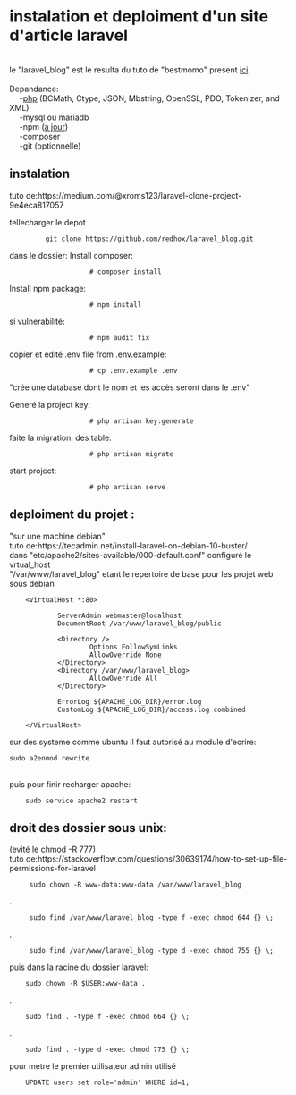 
<h1> instalation et deploiment d'un site d'article laravel </h1>
<br>
le "laravel_blog" est le resulta du tuto de "bestmomo" present <a href="https://laravel.sillo.org/laravel-8/">ici</a>
<br>
<br>
Depandance: <br>
&emsp; -<a href="https://doc.ubuntu-fr.org/lamp">php</a> (BCMath, Ctype, JSON, Mbstring, OpenSSL, PDO, Tokenizer, and XML)<br>
&emsp; -mysql ou mariadb <br>
&emsp; -npm (<a href="https://www.geeksforgeeks.org/how-to-update-npm/" alt="npm install -g npm@next">a jour</a>) <br>
&emsp; -composer <br>
&emsp; -git (optionnelle) <br>


<h2>instalation</h2>
tuto de:https://medium.com/@xroms123/laravel-clone-project-9e4eca817057
                
                
                
  tellecharger le depot
            
             git clone https://github.com/redhox/laravel_blog.git 

  dans le dossier:
            Install composer: 
            
                        # composer install

   Install npm package:
   
                        # npm install
   si vulnerabilité:
   
                        # npm audit fix
        
   copier et edité .env file from .env.example:
   
                        # cp .env.example .env
  
  "crée une database dont le nom et les accès seront dans le .env"

   Generé la project key:
   
                        # php artisan key:generate
                        
   faite la migration: des table:
    
                        # php artisan migrate

   start project:
   
                        # php artisan serve
                        
                        
<h2>deploiment du projet :</h2>
"sur une machine debian"
<br>
tuto de:https://tecadmin.net/install-laravel-on-debian-10-buster/ 
<br>
dans   "etc/apache2/sites-available/000-default.conf"   configuré le vrtual_host
<br>
"/var/www/laravel_blog" etant le repertoire de base pour les projet web sous debian 
<br>

        <VirtualHost *:80>

                ServerAdmin webmaster@localhost
                DocumentRoot /var/www/laravel_blog/public

                <Directory />
                        Options FollowSymLinks
                        AllowOverride None
                </Directory>
                <Directory /var/www/laravel_blog>
                        AllowOverride All
                </Directory>

                ErrorLog ${APACHE_LOG_DIR}/error.log
                CustomLog ${APACHE_LOG_DIR}/access.log combined

        </VirtualHost>
        
sur des systeme comme ubuntu il faut autorisé au module d'ecrire:
            
            

    sudo a2enmod rewrite

<br>
puis pour finir recharger apache: 

        sudo service apache2 restart

<h2> droit des dossier sous unix: </h2>
(evité le chmod -R 777) <br>
tuto de:https://stackoverflow.com/questions/30639174/how-to-set-up-file-permissions-for-laravel
        
 
         sudo chown -R www-data:www-data /var/www/laravel_blog
   .      
         
         sudo find /var/www/laravel_blog -type f -exec chmod 644 {} \;   
   .     
         
         sudo find /var/www/laravel_blog -type d -exec chmod 755 {} \;
                        
puis dans la racine du dossier laravel:
    
        sudo chown -R $USER:www-data .
  .      
        
        sudo find . -type f -exec chmod 664 {} \;   
  .      
        
        sudo find . -type d -exec chmod 775 {} \;
        
pour metre le premier utilisateur admin utilisé

        UPDATE users set role='admin' WHERE id=1;
